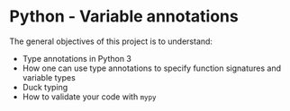 # Python - Variable annotations

The general objectives of this project is to understand:
* Type annotations in Python 3
* How one can use type annotations to specify function signatures and variable types
* Duck typing
* How to validate your code with `mypy`
